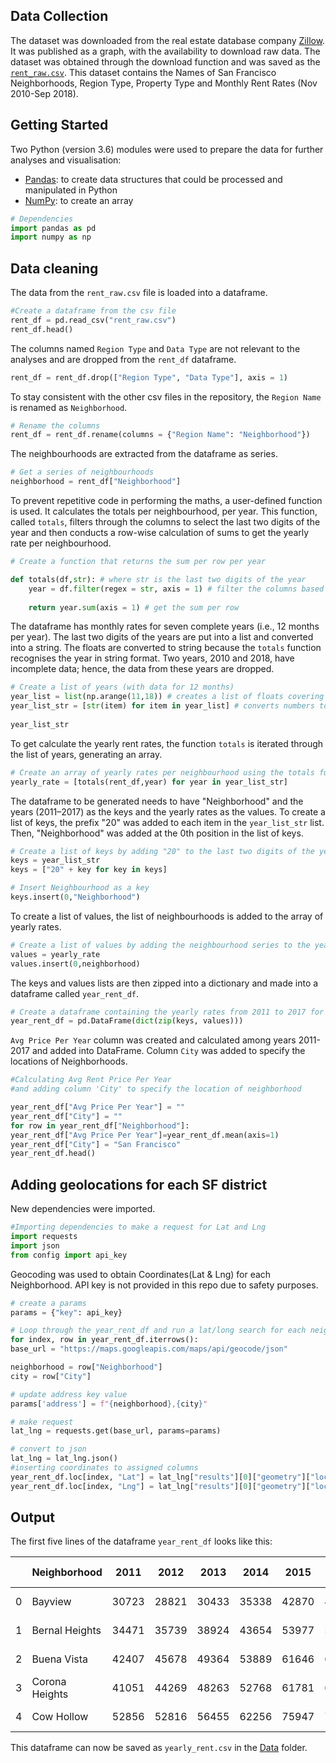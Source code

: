 ## Data Collection

The dataset was downloaded from the real estate database company [Zillow](https://www.zillow.com/san-francisco-ca/home-values/). It was published as a graph, with the availability to download raw data. The dataset was obtained through the download function and was saved as the [`rent_raw.csv`](https://github.com/rochiecuevas/shared_accommodations/blob/master/Rent%20Data/rent_raw.csv). This dataset contains the Names of San Francisco Neighborhoods, Region Type, Property Type and Monthly Rent Rates (Nov 2010-Sep 2018).

## Getting Started

Two Python (version 3.6) modules were used to prepare the data for further analyses and visualisation:
- [Pandas](https://pandas.pydata.org/): to create data structures that could be processed and manipulated in Python
- [NumPy](http://www.numpy.org/): to create an array

```python
# Dependencies
import pandas as pd
import numpy as np
```

## Data cleaning

The data from the `rent_raw.csv` file is loaded into a dataframe.

```python
#Create a dataframe from the csv file
rent_df = pd.read_csv("rent_raw.csv")
rent_df.head()
```

The columns named `Region Type` and `Data Type` are not relevant to the analyses and are dropped from the `rent_df` dataframe.

```python
rent_df = rent_df.drop(["Region Type", "Data Type"], axis = 1)
```

To stay consistent with the other csv files in the repository, the `Region Name` is renamed as `Neighborhood`.

```python
# Rename the columns
rent_df = rent_df.rename(columns = {"Region Name": "Neighborhood"})
```

The neighbourhoods are extracted from the dataframe as series.

```python
# Get a series of neighbourhoods
neighborhood = rent_df["Neighborhood"]
```

To prevent repetitive code in performing the maths, a user-defined function is used. It calculates the totals per neighbourhood, per year. This function, called `totals`, filters through the columns to select the last two digits of the year and then conducts a row-wise calculation of sums to get the yearly rate per neighbourhood.

```python
# Create a function that returns the sum per row per year

def totals(df,str): # where str is the last two digits of the year
    year = df.filter(regex = str, axis = 1) # filter the columns based on the str
    
    return year.sum(axis = 1) # get the sum per row
```

The dataframe has monthly rates for seven complete years (i.e., 12 months per year). The last two digits of the years are put into a list and converted into a string. The floats are converted to string because the `totals` function recognises the year in string format. Two years, 2010 and 2018, have incomplete data; hence, the data from these years are dropped. 

```python
# Create a list of years (with data for 12 months)
year_list = list(np.arange(11,18)) # creates a list of floats covering the year range of rent_df
year_list_str = [str(item) for item in year_list] # converts numbers to string
    
year_list_str
```

To get calculate the yearly rent rates, the function `totals` is iterated through the list of years, generating an array.

```python
# Create an array of yearly rates per neighbourhood using the totals function
yearly_rate = [totals(rent_df,year) for year in year_list_str] 
```

The dataframe to be generated needs to have "Neighborhood" and the years (2011–2017) as the keys and the yearly rates as the values. To create a list of keys, the prefix "20" was added to each item in the `year_list_str` list. Then, "Neighborhood" was added at the 0th position in the list of keys.

```python
# Create a list of keys by adding "20" to the last two digits of the year
keys = year_list_str
keys = ["20" + key for key in keys]

# Insert Neighbourhood as a key
keys.insert(0,"Neighborhood")
```

To create a list of values, the list of neighbourhoods is added to the array of yearly rates.

```python
# Create a list of values by adding the neighbourhood series to the yearly_rate array
values = yearly_rate
values.insert(0,neighborhood)
```

The keys and values lists are then zipped into a dictionary and made into a dataframe called `year_rent_df`.

```python
# Create a dataframe containing the yearly rates from 2011 to 2017 for the 62 neighbourhoods in SF 
year_rent_df = pd.DataFrame(dict(zip(keys, values)))
```

`Avg Price Per Year` column was created and calculated among years 2011-2017 and added into DataFrame. Column `City` was added  to specify the locations of Neighborhoods. 

```python
#Calculating Avg Rent Price Per Year 
#and adding column 'City' to specify the location of neighborhood

year_rent_df["Avg Price Per Year"] = ""
year_rent_df["City"] = ""
for row in year_rent_df["Neighborhood"]:
year_rent_df["Avg Price Per Year"]=year_rent_df.mean(axis=1)
year_rent_df["City"] = "San Francisco"
year_rent_df.head()
```

## Adding geolocations for each SF district

New dependencies were imported.
```python
#Importing dependencies to make a request for Lat and Lng
import requests
import json
from config import api_key
```
Geocoding was used  to obtain Coordinates(Lat & Lng) for each Neighborhood. 
API key is not provided in this repo due to safety purposes. 

```python
# create a params 
params = {"key": api_key}

# Loop through the year_rent_df and run a lat/long search for each neighborhood
for index, row in year_rent_df.iterrows():
base_url = "https://maps.googleapis.com/maps/api/geocode/json"

neighborhood = row["Neighborhood"]
city = row["City"]

# update address key value
params['address'] = f"{neighborhood},{city}"

# make request
lat_lng = requests.get(base_url, params=params)

# convert to json
lat_lng = lat_lng.json()
#inserting coordinates to assigned columns
year_rent_df.loc[index, "Lat"] = lat_lng["results"][0]["geometry"]["location"]["lat"]
year_rent_df.loc[index, "Lng"] = lat_lng["results"][0]["geometry"]["location"]["lng"]
```

## Output 
The first five lines of the dataframe `year_rent_df` looks like this:

||Neighborhood|2011|2012|2013|2014|2015|2016|2017|Avg Price Per Year|City|Lat|Lng| 
|---|---|---|---|---|---|---|---|---|---|---|---|---|
|0|Bayview|30723|28821|30433|35338|42870|45681|45747|37087.571429|San Francisco|37.7304|-122.384|
|1|Bernal Heights|34471|35739|38924|43654|53977|54833|53741|45048.428571|San Francisco|37.7389|-122.415|
|2|Buena Vista|42407|45678|49364|53889|61646|65690|61917|54370.142857|San Francisco|37.8065|-122.421|
|3|Corona Heights|41051|44269|48263|52768|61781|64072|59849|53150.428571|San Francisco|37.7618|-122.443|
|4|Cow Hollow|52856|52816|56455|62256|75947|78557|71952|64405.571429|San Francisco|37.798|-122.44|

This dataframe can now be saved as `yearly_rent.csv` in the [Data](https://github.com/rochiecuevas/shared_accommodations/tree/master/Data) folder.
